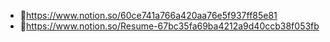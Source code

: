 - 📃https://www.notion.so/60ce741a766a420aa76e5f937ff85e81
- 📝https://www.notion.so/Resume-67bc35fa69ba4212a9d40ccb38f053fb
<!---
today8934/today8934 is a ✨ special ✨ repository because its `README.md` (this file) appears on your GitHub profile.
You can click the Preview link to take a look at your changes.
--->
